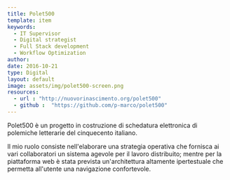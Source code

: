 ```yaml
---
title: Polet500
template: item
keywords: 
  - IT Supervisor
  - Digital strategist
  - Full Stack development
  - Workflow Optimization 
author: 
date: 2016-10-21
type: Digital
layout: default
image: assets/img/polet500-screen.png
resources:
  - url : "http://nuovorinascimento.org/polet500"
  - github :  "https://github.com/p-marco/polet500"
---
```


Polet500 è un progetto in costruzione di schedatura elettronica di polemiche letterarie del cinquecento italiano. 

Il mio ruolo consiste nell'elaborare una strategia operativa che fornisca ai vari collaboratori un sistema agevole per il lavoro distribuito; mentre per la piattaforma web è stata prevista un'architettura altamente ipertestuale che permetta all'utente una navigazione confortevole.